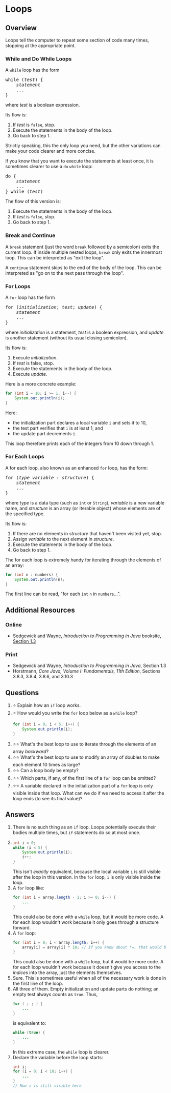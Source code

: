 # Loops
## Overview
Loops tell the computer to repeat some section of code many times, stopping at the appropriate point.
### While and Do While Loops
A `while` loop has the form
<pre>
while (<em>test</em>) {
    <em>statement</em>
    ...
}
</pre>
where *test* is a boolean expression.

Its flow is:
1. If *test* is `false`, stop.
1. Execute the statements in the body of the loop.
1. Go back to step 1.

Strictly speaking, this the only loop you need, but the other variations can make your code clearer and more concise.

If you know that you want to execute the statements at least once, it is sometimes clearer to use a `do` `while` loop:
<pre>
do {
    <em>statement</em>
    ...
} while (<em>test</em>)
</pre>
The flow of this version is:
1. Execute the statements in the body of the loop.
1. If *test* is `false`, stop.
1. Go back to step 1.
### Break and Continue
A `break` statement (just the word `break` followed by a semicolon) exits the current loop. If inside multiple nested loops, `break` only exits the innermost loop. This can be interpreted as "exit the loop".

A `continue` statement skips to the end of the body of the loop. This can be interpreted as "go on to the next pass through the loop".
### For Loops
A `for` loop has the form
<pre>
for (<em>initialization</em>; <em>test</em>; <em>update</em>) {
    <em>statement</em>
    ...
}
</pre>
where *initialization* is a statement, *test* is a boolean expression, and *update* is another statement (without its usual closing semicolon).

Its flow is:
1. Execute *initialization*.
2. If *test* is false, stop.
3. Execute the statements in the body of the loop.
4. Execute *update*.

Here is a more concrete example:
```java
for (int i = 10; i >= 1; i--) {
    System.out.println(i);
}
```
Here:
- the initialization part declares a local variable `i` and sets it to 10,
- the test part verifies that `i` is at least 1, and
- the update part decrements `i`.

This loop therefore prints each of the integers from 10 down through 1.
### For Each Loops
A for each loop, also known as an enhanced `for` loop, has the form:
<pre>
for (<em>type</em> <em>variable</em> : <em>structure</em>) {
    <em>statement</em>
    ...
}
</pre>
where *type* is a data type (such as `int` or `String`), *variable* is a new variable name, and *structure* is an array (or Iterable object) whose elements are of the specified type.

Its flow is:
1. If there are no elements in *structure* that haven't been visited yet, stop.
2. Assign *variable* to the next element in *structure*.
3. Execute the statements in the body of the loop.
4. Go back to step 1.

The for each loop is extremely handy for iterating through the elements of an array:
```java
for (int n : numbers) {
    System.out.println(n);
}
```
The first line can be read, "for each `int` `n` in `numbers`...".
## Additional Resources
### Online
- Sedgewick and Wayne, *Introduction to Programming in Java* booksite, [Section 1.3](https://introcs.cs.princeton.edu/java/13flow/)
### Print
- Sedgewick and Wayne, *Introduction to Programming in Java*, Section 1.3
- Horstmann, *Core Java, Volume I: Fundamentals, 11th Edition*, Sections 3.8.3, 3.8.4, 3.8.6, and 3.10.3
## Questions
1. :star: Explain how an `if` loop works.
1. :star: How would you write the `for` loop below as a `while` loop?
    ```java
    for (int i = 0; i < 5; i++) {
        System.out.println(i);
    }
    ```
1. :star::star: What's the best loop to use to iterate through the elements of an array *backward*?
1. :star::star: What's the best loop to use to modify an array of doubles to make each element 10 times as large?
1. :star::star: Can a loop body be empty?
1. :star::star: Which parts, if any, of the first line of a `for` loop can be omitted?
1. :star::star: A variable declared in the initialization part of a `for` loop is only visible inside that loop. What can we do if we need to access it after the loop ends (to see its final value)?
## Answers
1. There is no such thing as an `if` loop. Loops potentially execute their bodies multiple times, but `if` statements do so at most once.
1.
    ```java
    int i = 0;
    while (i < 5) {
        System.out.println(i);
        i++;
    }
    ```
    This isn't *exactly* equivalent, because the local variable `i` is still visible after the loop in this version. In the
    `for` loop, `i` is only visible inside the loop.
1. A `for` loop like:
    ```java
    for (int i = array.length - 1; i >= 0; i--) {
        ...
    }
    ```
    This could also be done with a `while` loop, but it would be more code. A for each loop wouldn't work because it only goes through a structure forward.
1. A `for` loop:
    ```java
    for (int i = 0; i < array.length; i++) {
        array[i] = array[i] * 10; // If you know about *=, that would be even better
    }
    ```
    This could also be done with a `while` loop, but it would be more code. A for each loop wouldn't work because it doesn't give you access to the *indices* into the array, just the elements themselves.
1. Sure. This is sometimes useful when all of the necessary work is done in the first line of the loop.
1. All three of them. Empty initialization and update parts do nothing; an empty test always counts as `true`. Thus,
    ```java
    for ( ; ; ) {
        ...
    }
    ```
    is equivalent to:
    ```java
    while (true) {
        ...
    }
    ```
    In this extreme case, the `while` loop is clearer.
1. Declare the variable before the loop starts:
    ```java
    int i;
    for (i = 0; i < 10; i++) {
        ...
    }
    // Now i is still visible here
    ```
